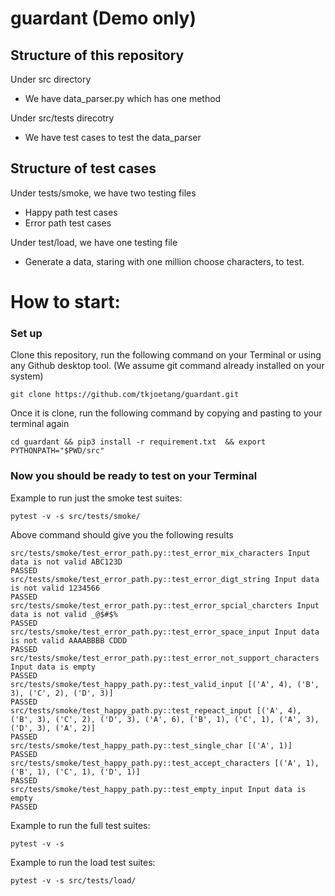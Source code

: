 # guardant (Demo only)

## Structure of this repository
Under src directory
- We have data_parser.py which has one method

Under src/tests direcotry
- We have test cases to test the data_parser

## Structure of test cases
Under tests/smoke, we have two testing files
- Happy path test cases
- Error path test cases

Under test/load, we have one testing file
- Generate a data, staring with one million choose characters, to 
  test.
  
# How to start:

### Set up 
Clone this repository, run the following command on your Terminal
or using any Github desktop tool. (We assume git command already installed on your
system)
```
git clone https://github.com/tkjoetang/guardant.git
```

Once it is clone, run the following command by copying and pasting to your terminal again
```
cd guardant && pip3 install -r requirement.txt  && export PYTHONPATH="$PWD/src"
```

### Now you should be ready to test on your Terminal

Example to run just the smoke test suites:
```
pytest -v -s src/tests/smoke/
```
Above command should give you the following results
```
src/tests/smoke/test_error_path.py::test_error_mix_characters Input data is not valid ABC123D
PASSED
src/tests/smoke/test_error_path.py::test_error_digt_string Input data is not valid 1234566
PASSED
src/tests/smoke/test_error_path.py::test_error_spcial_charcters Input data is not valid _@$#$%
PASSED
src/tests/smoke/test_error_path.py::test_error_space_input Input data is not valid AAAABBBB CDDD
PASSED
src/tests/smoke/test_error_path.py::test_error_not_support_characters Input data is empty
PASSED
src/tests/smoke/test_happy_path.py::test_valid_input [('A', 4), ('B', 3), ('C', 2), ('D', 3)]
PASSED
src/tests/smoke/test_happy_path.py::test_repeact_input [('A', 4), ('B', 3), ('C', 2), ('D', 3), ('A', 6), ('B', 1), ('C', 1), ('A', 3), ('D', 3), ('A', 2)]
PASSED
src/tests/smoke/test_happy_path.py::test_single_char [('A', 1)]
PASSED
src/tests/smoke/test_happy_path.py::test_accept_characters [('A', 1), ('B', 1), ('C', 1), ('D', 1)]
PASSED
src/tests/smoke/test_happy_path.py::test_empty_input Input data is empty
PASSED
```

Example to run the full test suites:
```
pytest -v -s
```

Example to run the load test suites:
```
pytest -v -s src/tests/load/
```

